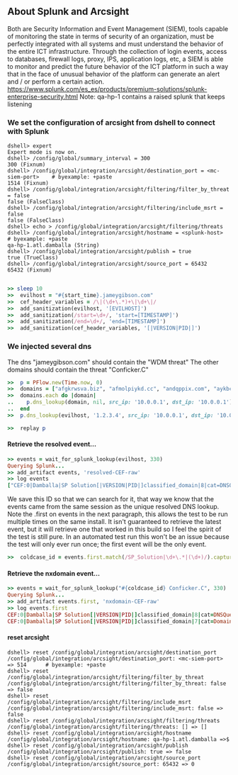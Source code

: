 <!--
Load the Harness engine (Ruby)

>> require_relative './harness.rb'               # byexample: +pass +timeout=30
>> Harness::init_test(self)           # byexample: +pass +timeout=30

>> require 'pp'
>> require 'resolv'
>> require 'splunk-sdk-ruby'

-->

<!--
Local Constants

>> SPLUNK_HOST = QA_HP_HELPER
>> SPLUNK_PORT = 8089
>> MC_SIEM_PORT = 1514

>> puts SPLUNK_HOST
<splunk-host>
>> puts SPLUNK_PORT
<splunk-port>
>> puts MC_SIEM_PORT
<mc-siem-port>

-->

<!--
Local Methods

# Given a search string for splunk, returns the result set as an array
# of event hashes
>> def splunk_lookup(search)
..  # connect to splunk
..    splunk = Splunk::connect(scheme: :https,
..                             host: SPLUNK_HOST,
..                             port: SPLUNK_PORT,
..                             username: 'admin',
..                             password: 'password')
..
..    # Perform a oneshot search on Splunk using our search criteria
..    stream = splunk.create_oneshot(search)
..
..    Splunk::ResultsReader.new(stream).each.map { |result| result['_raw'] }
..  end

>>  def wait_for_splunk_lookup(search, timeout)
..    log 'Querying Splunk...'
..    results = []
..
..    wait_until(timeout) do
..      results = splunk_lookup("search #{search}")
..      results.empty? ? nil : results
..    end
..  end

-->

<!--
Sanitization

>>  start_time = timestamp
>>  basic_sanitization

-->

## About Splunk and Arcsight
Both are Security Information and Event Management (SIEM), tools capable of monitoring the state in terms of security of an organization, must be perfectly integrated with all systems and must understand the behavior of the entire ICT infrastructure. Through the collection of login events, access to databases, firewall logs, proxy, IPS, application logs, etc, a SIEM is able to monitor and predict the future behavior of the ICT platform in such a way that in the face of unusual behavior of the platform can generate an alert and / or perform a certain action.
https://www.splunk.com/es_es/products/premium-solutions/splunk-enterprise-security.html
Note: qa-hp-1 contains a raised splunk that keeps listening

### We set the configuration of arcsight from dshell to connect with Splunk

```shell
dshell> expert
Expert mode is now on.
dshell> /config/global/summary_interval = 300
300 (Fixnum)
dshell> /config/global/integration/arcsight/destination_port = <mc-siem-port>    # byexample: +paste
1514 (Fixnum)
dshell> /config/global/integration/arcsight/filtering/filter_by_threat = false
false (FalseClass)
dshell> /config/global/integration/arcsight/filtering/include_msrt = false
false (FalseClass)
dshell> echo > /config/global/integration/arcsight/filtering/threats
dshell> /config/global/integration/arcsight/hostname = <splunk-host>             # byexample: +paste
qa-hp-1.atl.damballa (String)
dshell> /config/global/integration/arcsight/publish = true
true (TrueClass)
dshell> /config/global/integration/arcsight/source_port = 65432
65432 (Fixnum)
```




```ruby

>> sleep 10                                                                      # byexample: +timeout=11
>>  evilhost = "#{start_time}.jameygibson.com"
>>  cef_header_variables = /\|(\d+\.*)+\|\d+\|/
>>  add_sanitization(evilhost, '[EVILHOST]')
>>  add_sanitization(/start=\d+/, 'start=[TIMESTAMP]')
>>  add_sanitization(/end=\d+/, 'end=[TIMESTAMP]')
>>  add_sanitization(cef_header_variables, '[|VERSION|PID|]')

```

### We injected several dns
The dns "jameygibson.com" should contain the "WDM threat"
The other domains should contain the threat  "Conficker.C"

```ruby
>>  p = PFlow.new(Time.now, 0)
>>  domains = ["afgkrwsva.biz", "afmolpiykd.cc", "andqppix.com", "aykbcmtasc.com", "ccnnbnxf.net", "dexnembbp.com", "dfooda.cc", "emolykussqu.net", "ihckxhueod.net", "ihfmkpnf.cc"]
>>  domains.each do |domain|
..    p.dns_lookup(domain, nil, src_ip: '10.0.0.1', dst_ip: '10.0.0.1')
..  end                                                                         # byexample: +timeout=20
>>  p.dns_lookup(evilhost, '1.2.3.4', src_ip: '10.0.0.1', dst_ip: '10.0.0.1')   # byexample: +timeout=10

```
```ruby
>>  replay p                                                                    # byexample: +timeout=10
```

#### Retrieve the resolved event...
```ruby
>> events = wait_for_splunk_lookup(evilhost, 330)                               # byexample: +timeout=300
Querying Splunk...
>> add_artifact events, 'resolved-CEF-raw'
>> log events
["CEF:0|Damballa|SP Solution[|VERSION|PID|]classified_domain|8|cat=DNSQuery cnt=1 cs1=WhiteDreamMunchkins cs1Label=ThreatName cs2=Jamey DUDE cs2Label=IndustryName cs4=Multi-Purpose cs4Label=Intent cs5Label=MSThreat cs6=low cs6Label=F-SecureConfidence destinationDnsDomain=[EVILHOST] dst=1.2.3.4 dvchost=[HOST_MC] end=[TIMESTAMP] src=10.0.0.1 start=[TIMESTAMP]\nCEF:0|Damballa|SP Solution[|VERSION|PID|]classified_domain|7|cat=Domain Fluxing cnt=10 cs1=Conficker.C cs1Label=ThreatName cs2Label=IndustryName cs4=Information Stealer cs4Label=Intent cs5Label=MSThreat cs6=low cs6Label=F-SecureConfidence destinationDnsDomain=Non-Existent Domain dvchost=[HOST_MC] end=[TIMESTAMP] src=10.0.0.1 start=[TIMESTAMP]"]
```


 We save this ID so that we can search for it, that way we know that
 the events came from the same session as the unique resolved DNS lookup.
 Note the .first on events in the next paragraph, this allows the test to
 be run multiple times on the same install.  It isn't guaranteed to
 retrieve the latest event, but it will retrieve one that worked in this
 build so I feel the spirit of the test is still pure.  In an automated
 test run this won't be an issue because the test will only ever run once;
 the first event will be the only event.
```ruby
>>  coldcase_id = events.first.match(/SP_Solution|\d+\.*|(\d+)/).captures.first

```
#### Retrieve the nxdomain event...
```ruby
>> events = wait_for_splunk_lookup("#{coldcase_id} Conficker.C", 330)           # byexample: +timeout=300
Querying Splunk...
>> add_artifact events.first, 'nxdomain-CEF-raw'
>> log events.first
CEF:0|Damballa|SP Solution[|VERSION|PID|]classified_domain|8|cat=DNSQuery cnt=1 cs1=WhiteDreamMunchkins cs1Label=ThreatName cs2=Jamey DUDE cs2Label=IndustryName cs4=Multi-Purpose cs4Label=Intent cs5Label=MSThreat cs6=low cs6Label=F-SecureConfidence destinationDnsDomain=[EVILHOST] dst=1.2.3.4 dvchost=[HOST_MC] end=[TIMESTAMP] src=10.0.0.1 start=[TIMESTAMP]
CEF:0|Damballa|SP Solution[|VERSION|PID|]classified_domain|7|cat=Domain Fluxing cnt=10 cs1=Conficker.C cs1Label=ThreatName cs2Label=IndustryName cs4=Information Stealer cs4Label=Intent cs5Label=MSThreat cs6=low cs6Label=F-SecureConfidence destinationDnsDomain=Non-Existent Domain dvchost=[HOST_MC] end=[TIMESTAMP] src=10.0.0.1 start=[TIMESTAMP]

```

#### reset arcsight

```shell
dshell> reset /config/global/integration/arcsight/destination_port
/config/global/integration/arcsight/destination_port: <mc-siem-port> => 514      # byexample: +paste
dshell> reset /config/global/integration/arcsight/filtering/filter_by_threat
/config/global/integration/arcsight/filtering/filter_by_threat: false => false
dshell> reset /config/global/integration/arcsight/filtering/include_msrt
/config/global/integration/arcsight/filtering/include_msrt: false => false
dshell> reset /config/global/integration/arcsight/filtering/threats
/config/global/integration/arcsight/filtering/threats: [] => []
dshell> reset /config/global/integration/arcsight/hostname
/config/global/integration/arcsight/hostname: qa-hp-1.atl.damballa =>$
dshell> reset /config/global/integration/arcsight/publish
/config/global/integration/arcsight/publish: true => false
dshell> reset /config/global/integration/arcsight/source_port
/config/global/integration/arcsight/source_port: 65432 => 0
```
